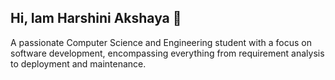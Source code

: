 ## Hi, Iam Harshini Akshaya 👋

A passionate Computer Science and Engineering student with a focus on software development, encompassing everything from requirement analysis to deployment and maintenance.



